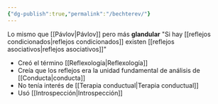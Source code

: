 ```yaml
---
{"dg-publish":true,"permalink":"/bechterev/"}
---
```


Lo mismo que [[Pávlov\|Pávlov]] pero más **glandular**
"Si hay [[reflejos condicionados\|reflejos condicionados]] existen [[reflejos asociativos\|reflejos asociativos]]"
- Creó el término [[Reflexología\|Reflexología]]
- Creía que los reflejos era la unidad fundamental de análisis de [[Conducta\|conducta]]
- No tenía interés de [[Terapia conductual\|Terapia conductual]]
- Usó [[Introspección\|Introspección]]
